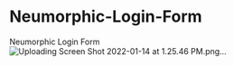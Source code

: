 # Neumorphic-Login-Form
Neumorphic Login Form 
![Uploading Screen Shot 2022-01-14 at 1.25.46 PM.png…]()

